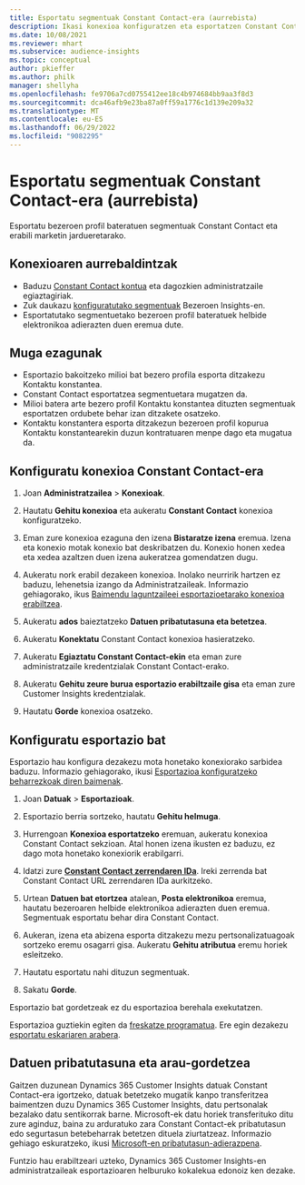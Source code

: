 ```yaml
---
title: Esportatu segmentuak Constant Contact-era (aurrebista)
description: Ikasi konexioa konfiguratzen eta esportatzen Constant Contact.
ms.date: 10/08/2021
ms.reviewer: mhart
ms.subservice: audience-insights
ms.topic: conceptual
author: pkieffer
ms.author: philk
manager: shellyha
ms.openlocfilehash: fe9706a7cd0755412ee18c4b974684bb9aa3f8d3
ms.sourcegitcommit: dca46afb9e23ba87a0ff59a1776c1d139e209a32
ms.translationtype: MT
ms.contentlocale: eu-ES
ms.lasthandoff: 06/29/2022
ms.locfileid: "9082295"
---
```

# <a name="export-segments-to-constant-contact-preview"></a>Esportatu segmentuak Constant Contact-era (aurrebista)

Esportatu bezeroen profil bateratuen segmentuak Constant Contact eta erabili marketin jardueretarako. 

## <a name="prerequisites-for-a-connection"></a>Konexioaren aurrebaldintzak

-   Baduzu [Constant Contact kontua](https://www.constantcontact.com/account-home) eta dagozkien administratzaile egiaztagiriak.
-   Zuk daukazu [konfiguratutako segmentuak](segments.md) Bezeroen Insights-en.
-   Esportatutako segmentuetako bezeroen profil bateratuek helbide elektronikoa adierazten duen eremua dute.

## <a name="known-limitations"></a>Muga ezagunak

- Esportazio bakoitzeko milioi bat bezero profila esporta ditzakezu Kontaktu konstantea.
- Constant Contact esportatzea segmentuetara mugatzen da.
- Milioi batera arte bezero profil Kontaktu konstantea dituzten segmentuak esportatzen ordubete behar izan ditzakete osatzeko. 
- Kontaktu konstantera esporta ditzakezun bezeroen profil kopurua Kontaktu konstantearekin duzun kontratuaren menpe dago eta mugatua da.

## <a name="set-up-connection-to-constant-contact"></a>Konfiguratu konexioa Constant Contact-era

1. Joan **Administratzailea** > **Konexioak**.

1. Hautatu **Gehitu konexioa** eta aukeratu **Constant Contact** konexioa konfiguratzeko.

1. Eman zure konexioa ezaguna den izena **Bistaratze izena** eremua. Izena eta konexio motak konexio bat deskribatzen du. Konexio honen xedea eta xedea azaltzen duen izena aukeratzea gomendatzen dugu.

1. Aukeratu nork erabil dezakeen konexioa. Inolako neurririk hartzen ez baduzu, lehenetsia izango da Administratzaileak. Informazio gehiagorako, ikus [Baimendu laguntzaileei esportazioetarako konexioa erabiltzea](connections.md#allow-contributors-to-use-a-connection-for-exports).

1. Aukeratu **ados** baieztatzeko **Datuen pribatutasuna eta betetzea**.

1. Aukeratu **Konektatu** Constant Contact konexioa hasieratzeko.

1. Aukeratu **Egiaztatu Constant Contact-ekin** eta eman zure administratzaile kredentzialak Constant Contact-erako. 

1. Aukeratu **Gehitu zeure burua esportazio erabiltzaile gisa** eta eman zure Customer Insights kredentzialak.

1. Hautatu **Gorde** konexioa osatzeko.

## <a name="configure-an-export"></a>Konfiguratu esportazio bat

Esportazio hau konfigura dezakezu mota honetako konexiorako sarbidea baduzu. Informazio gehiagorako, ikusi [Esportazioa konfiguratzeko beharrezkoak diren baimenak](export-destinations.md#set-up-a-new-export).

1. Joan **Datuak** > **Esportazioak**.

1. Esportazio berria sortzeko, hautatu **Gehitu helmuga**.

1. Hurrengoan **Konexioa esportatzeko** eremuan, aukeratu konexioa Constant Contact sekzioan. Atal honen izena ikusten ez baduzu, ez dago mota honetako konexiorik erabilgarri.

1. Idatzi zure [**Constant Contact zerrendaren IDa**](https://app.constantcontact.com/pages/contacts/ui#lists). Ireki zerrenda bat Constant Contact URL zerrendaren IDa aurkitzeko.

1. Urtean **Datuen bat etortzea** atalean, **Posta elektronikoa** eremua, hautatu bezeroaren helbide elektronikoa adierazten duen eremua. Segmentuak esportatu behar dira Constant Contact.

1. Aukeran, izena eta abizena esporta ditzakezu mezu pertsonalizatuagoak sortzeko eremu osagarri gisa. Aukeratu **Gehitu atributua** eremu horiek esleitzeko.

1. Hautatu esportatu nahi dituzun segmentuak.

1. Sakatu **Gorde**.

Esportazio bat gordetzeak ez du esportazioa berehala exekutatzen.

Esportazioa guztiekin egiten da [freskatze programatua](system.md#schedule-tab). Ere egin dezakezu [esportatu eskariaren arabera](export-destinations.md#run-exports-on-demand). 


## <a name="data-privacy-and-compliance"></a>Datuen pribatutasuna eta arau-gordetzea

Gaitzen duzunean Dynamics 365 Customer Insights datuak Constant Contact-era igortzeko, datuak betetzeko mugatik kanpo transferitzea baimentzen duzu Dynamics 365 Customer Insights, datu pertsonalak bezalako datu sentikorrak barne. Microsoft-ek datu horiek transferituko ditu zure aginduz, baina zu arduratuko zara Constant Contact-ek pribatutasun edo segurtasun betebeharrak betetzen dituela ziurtatzeaz. Informazio gehiago eskuratzeko, ikusi [Microsoft-en pribatutasun-adierazpena](https://go.microsoft.com/fwlink/?linkid=396732).

Funtzio hau erabiltzeari uzteko, Dynamics 365 Customer Insights-en administratzaileak esportazioaren helburuko kokalekua edonoiz ken dezake.

